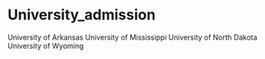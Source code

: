 # University_admission
University of Arkansas
University of Mississippi
University of North Dakota
University of Wyoming
